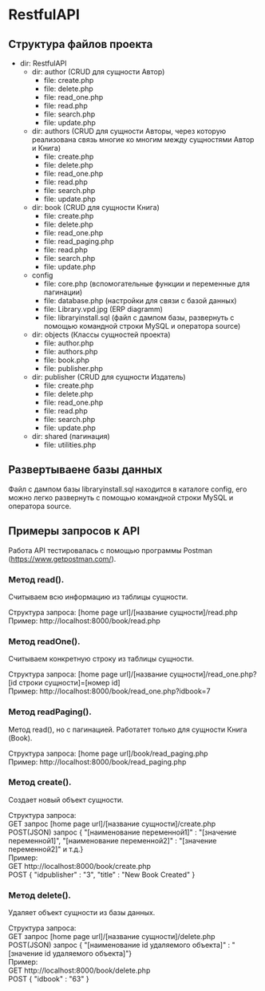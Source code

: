 # RestfulAPI
## Структура файлов проекта

* dir: RestfulAPI
    * dir: author (CRUD для сущности Автор)
        - file: create.php
        - file: delete.php
        - file: read_one.php
        - file: read.php
        - file: search.php
        - file: update.php
    * dir: authors (CRUD для сущности Авторы, через которую реализована связь многие ко многим между сущностями Автор и Книга)
        - file: create.php
        - file: delete.php
        - file: read_one.php
        - file: read.php
        - file: search.php
        - file: update.php
    * dir: book (CRUD для сущности Книга)
        - file: create.php
        - file: delete.php
        - file: read_one.php
        - file: read_paging.php
        - file: read.php
        - file: search.php
        - file: update.php
    * config
        - file: core.php (вспомогательные функции и переменные для пагинации)
        - file: database.php (настройки для связи с базой данных)
        - file: Library.vpd.jpg (ERP diagramm)
        - file: libraryinstall.sql (файл с дампом базы, развернуть с помощью командной строки MySQL и оператора source)
     * dir: objects (Классы сущностей проекта)
        - file: author.php
        - file: authors.php
        - file: book.php
        - file: publisher.php
     * dir: publisher (CRUD для сущности Издатель)
        - file: create.php
        - file: delete.php
        - file: read_one.php
        - file: read.php
        - file: search.php
        - file: update.php
     * dir: shared (пагинация)
        - file: utilities.php

## Развертываене базы данных

Файл с дампом базы libraryinstall.sql находится в каталоге config, его можно легко развернуть с помощью командной строки MySQL и оператора source.

## Примеры запросов к API

Работа API тестировалась с помощью программы Postman (https://www.getpostman.com/).  

### Метод read().

Считываем всю информацию из таблицы сущности.  

Структура запроса:  [home page url]/[название сущности]/read.php  
Пример: http://localhost:8000/book/read.php

### Метод readOne().

Считываем конкретную строку из таблицы сущности.  

Структура запроса:  [home page url]/[название сущности]/read_one.php?[id строки сущности]=[номер id]  
Пример: http://localhost:8000/book/read_one.php?idbook=7

### Метод readPaging().

Метод read(), но с пагинацией. Работатет только для сущности Книга (Book).

Структура запроса:  [home page url]/book/read_paging.php  
Пример: http://localhost:8000/book/read_paging.php

### Метод create().

Создает новый объект сущности.

Структура запроса:  
GET запрос [home page url]/[название сущности]/create.php  
POST(JSON) запрос { "[наименование переменной1]" : "[значение переменной1]", "[наименование переменной2]" : "[значение переменной2]" и т.д.}  
Пример:  
GET http://localhost:8000/book/create.php  
POST { "idpublisher" : "3", "title" : "New Book Created" }

### Метод delete().

Удаляет объект сущности из базы данных.

Структура запроса:  
GET запрос [home page url]/[название сущности]/delete.php  
POST(JSON) запрос { "[наименование id удаляемого объекта]" : "[значение id удаляемого объекта]"}  
Пример:  
GET http://localhost:8000/book/delete.php  
POST { "idbook" : "63" }


###
